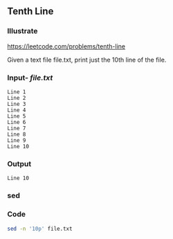 ## Tenth Line
### Illustrate
<https://leetcode.com/problems/tenth-line>

Given a text file file.txt, print just the 10th line of the file.

### Input- _file.txt_

```
Line 1
Line 2
Line 3
Line 4
Line 5
Line 6
Line 7
Line 8
Line 9
Line 10
```

### Output
```
Line 10
```

### sed

### Code
```bash
sed -n '10p' file.txt
```